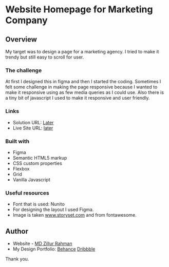# Website Homepage for Marketing Company



## Overview
My target was to design a page for a marketing agency. I tried to make it trendy but still easy to scroll for user.

### The challenge
At first I designed this in figma and then I started the coding. Sometimes I felt some challenge in making the page responsive because I wanted to make it responsive using as few media queries as I could use. Also there is a tiny bit of javascript I used to make it responsive and user friendly.


### Links

- Solution URL: [Later](https://your-solution-url.com)
- Live Site URL: [later](https://your-live-site-url.com)

### Built with

- Figma
- Semantic HTML5 markup
- CSS custom properties
- Flexbox
- Grid
- Vanilla Javascript


### Useful resources

- Font that is used: Nunito
- For designing the layout I used Figma.
- Image is taken www.storyset.com and from fontawesome.

## Author

- Website - [MD Zillur Rahman](https://github.com/zillur-rgb)
- My Design Portfolio: [Behance](https://www.behance.net/zillursPortfolio) [Dribbble](https://dribbble.com/zillur-rgb)

Thank you.
